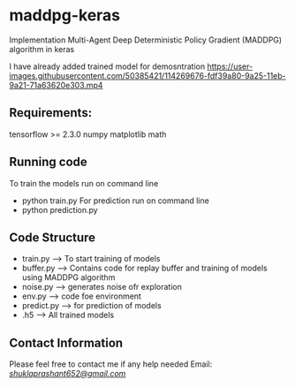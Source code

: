 # maddpg-keras
Implementation Multi-Agent Deep Deterministic Policy Gradient (MADDPG) algorithm in keras

I have already added trained model for demosntration 
https://user-images.githubusercontent.com/50385421/114269676-fdf39a80-9a25-11eb-9a21-71a63620e303.mp4

## Requirements:
tensorflow >= 2.3.0
numpy
matplotlib
math

## Running code
To train the models run on command line
* python train.py
For prediction run on command line
* python prediction.py

## Code Structure
* train.py --> To start training of models
* buffer.py --> Contains code for replay buffer and training of models using MADDPG algorithm
* noise.py --> generates noise ofr exploration
* env.py --> code foe environment
* predict.py --> for prediction of models
* .h5 --> All trained models

## Contact Information
Please feel free to contact me if any help needed
Email: *shuklaprashant652@gmail.com*







